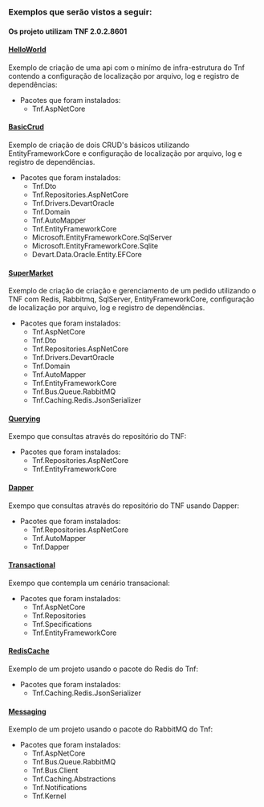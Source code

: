 ### Exemplos que serão vistos a seguir:

#### Os projeto utilizam TNF 2.0.2.8601

#### [HelloWorld](https://github.com/totvsnetcore/tnf-samples/tree/master/Scenarios/HelloWorld) ####
Exemplo de criação de uma api com o minímo de infra-estrutura do Tnf contendo a configuração de localização por arquivo, log e registro de dependências:

- Pacotes que foram instalados:
	- Tnf.AspNetCore

#### [BasicCrud](https://github.com/totvsnetcore/tnf-samples/tree/master/Scenarios/BasicCrud) ####
Exemplo de criação de dois CRUD's básicos utilizando EntityFrameworkCore e configuração de localização por arquivo, log e registro de dependências.

- Pacotes que foram instalados:
	- Tnf.Dto
	- Tnf.Repositories.AspNetCore
	- Tnf.Drivers.DevartOracle
	- Tnf.Domain
	- Tnf.AutoMapper
	- Tnf.EntityFrameworkCore	
	- Microsoft.EntityFrameworkCore.SqlServer
	- Microsoft.EntityFrameworkCore.Sqlite
	- Devart.Data.Oracle.Entity.EFCore

#### [SuperMarket](https://github.com/totvsnetcore/tnf-samples/tree/master/Scenarios/SuperMarket) ####
Exemplo de criação de criação e gerenciamento de um pedido utilizando o TNF com Redis, Rabbitmq, SqlServer, EntityFrameworkCore, configuração de localização por arquivo, log e registro de dependências.

- Pacotes que foram instalados:
	- Tnf.AspNetCore
	- Tnf.Dto
	- Tnf.Repositories.AspNetCore
	- Tnf.Drivers.DevartOracle
	- Tnf.Domain
	- Tnf.AutoMapper
	- Tnf.EntityFrameworkCore	
	- Tnf.Bus.Queue.RabbitMQ
	- Tnf.Caching.Redis.JsonSerializer

#### [Querying](https://github.com/totvsnetcore/tnf-samples/tree/master/Scenarios/Querying) ####
Exempo que consultas através do repositório do TNF:

- Pacotes que foram instalados:
	- Tnf.Repositories.AspNetCore
	- Tnf.EntityFrameworkCore	

#### [Dapper](https://github.com/totvsnetcore/tnf-samples/tree/master/Scenarios/Dapper) ####
Exempo que consultas através do repositório do TNF usando Dapper:

- Pacotes que foram instalados:
	- Tnf.Repositories.AspNetCore
	- Tnf.AutoMapper	
	- Tnf.Dapper	

#### [Transactional](https://github.com/totvsnetcore/tnf-samples/tree/master/Scenarios/Transactional) ####
Exempo que contempla um cenário transacional:

- Pacotes que foram instalados:
	- Tnf.AspNetCore
	- Tnf.Repositories
	- Tnf.Specifications
	- Tnf.EntityFrameworkCore

#### [RedisCache](https://github.com/totvsnetcore/tnf-samples/tree/master/Scenarios/RedisCache) ####
Exemplo de um projeto usando o pacote do Redis do Tnf:

- Pacotes que foram instalados:
	- Tnf.Caching.Redis.JsonSerializer

#### [Messaging](https://github.com/totvsnetcore/tnf-samples/tree/master/Scenarios/Messaging) ####
Exemplo de um projeto usando o pacote do RabbitMQ do Tnf:

- Pacotes que foram instalados:
	- Tnf.AspNetCore
	- Tnf.Bus.Queue.RabbitMQ
	- Tnf.Bus.Client
	- Tnf.Caching.Abstractions
	- Tnf.Notifications
	- Tnf.Kernel
